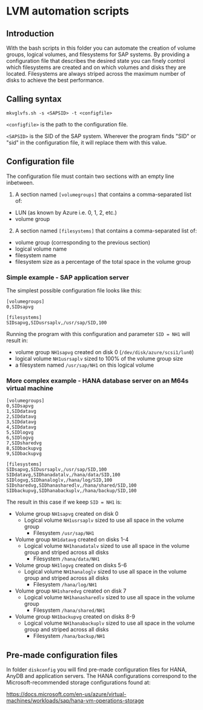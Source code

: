 # LVM automation scripts
## Introduction
With the bash scripts in this folder you can automate the creation of volume groups, logical volumes, and filesystems for SAP systems. By providing a configuration file that describes the desired state you can finely control which filesystems are created and on which volumes and disks they are located. Filesystems are always striped across the maximum number of disks to achieve the best performance.

## Calling syntax
~~~~
mkvglvfs.sh -s <SAPSID> -t <configfile>
~~~~

`<configfile>` is the path to the configuration file.

`<SAPSID>` is the SID of the SAP system. Wherever the program finds "SID" or "sid" in the configuration file, it will replace them with this value.

## Configuration file
The configuration file must contain two sections with an empty line inbetween.

1. A section named `[volumegroups]` that contains a comma-separated list of:
* LUN (as known by Azure i.e. 0, 1, 2, etc.)
* volume group

2. A section named `[filesystems]` that contains a comma-separated list of:
* volume group (corresponding to the previous section)
* logical volume name
* filesystem name
* filesystem size as a percentage of the total space in the volume group

### Simple example - SAP application server
The simplest possible configuration file looks like this:

~~~~
[volumegroups]
0,SIDsapvg

[filesystems]
SIDsapvg,SIDusrsaplv,/usr/sap/SID,100
~~~~

Running the program with this configuration and parameter `SID = NH1` will result in:

* volume group `NH1sapvg` created on disk 0 (`/dev/disk/azure/scsi1/lun0`)
* logical volume `NH1usrsaplv` sized to 100% of the volume group size
* a filesystem named `/usr/sap/NH1` on this logical volume

### More complex example - HANA database server on an M64s virtual machine

~~~~
[volumegroups]
0,SIDsapvg
1,SIDdatavg
2,SIDdatavg
3,SIDdatavg
4,SIDdatavg
5,SIDlogvg
6,SIDlogvg
7,SIDsharedvg
8,SIDbackupvg
9,SIDbackupvg

[filesystems]
SIDsapvg,SIDusrsaplv,/usr/sap/SID,100
SIDdatavg,SIDhanadatalv,/hana/data/SID,100
SIDlogvg,SIDhanaloglv,/hana/log/SID,100
SIDsharedvg,SIDhanasharedlv,/hana/shared/SID,100
SIDbackupvg,SIDhanabackuplv,/hana/backup/SID,100
~~~~

The result in this case if we keep `SID = NH1` is:

* Volume group `NH1sapvg` created on disk 0
  * Logical volume `NH1usrsaplv` sized to use all space in the volume group
    * Filesystem `/usr/sap/NH1`
* Volume group `NH1datavg` created on disks 1-4
  * Logical volume `NH1hanadatalv` sized to use all space in the volume group and striped across all disks
    * Filesystem `/hana/data/NH1`
* Volume group `NH1logvg` created on disks 5-6
  * Logical volume `NH1hanaloglv` sized to use all space in the volume group and striped across all disks
    * Filesystem `/hana/log/NH1`
* Volume group `NH1sharedvg` created on disk 7
  * Logical volume `NH1hanasharedlv` sized to use all space in the volume group
    * Filesystem `/hana/shared/NH1`
* Volume group `NH1backupvg` created on disks 8-9
  * Logical volume `NH1hanabackuplv` sized to use all space in the volume group and striped across all disks
    * Filesystem `/hana/backup/NH1`

## Pre-made configuration files
In folder `diskconfig` you will find pre-made configuration files for HANA, AnyDB and application servers. The HANA configurations correspond to the Microsoft-recommended storage configurations found at:

https://docs.microsoft.com/en-us/azure/virtual-machines/workloads/sap/hana-vm-operations-storage